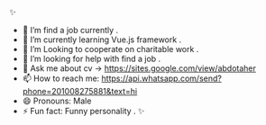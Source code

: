 
✨ 
- 🔭 I’m find a job currently .
- 🌱 I’m currently learning Vue.js framework .
- 👯 I’m Looking to cooperate on charitable work .
- 🤔 I’m looking for help with find a job .
- 💬 Ask me about cv -> https://sites.google.com/view/abdotaher
- 📫 How to reach me: https://api.whatsapp.com/send?phone=201008275881&text=hi
- 😄 Pronouns: Male 
- ⚡ Fun fact: Funny personality .
✨ 
